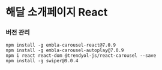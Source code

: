 # 해달 소개페이지 React


### 버전 관리
```
npm install -g embla-carousel-react@7.0.9
npm install -g embla-carousel-autoplay@7.0.9
npm i react react-dom @trendyol-js/react-carousel --save
npm install -g swiper@9.0.4
```